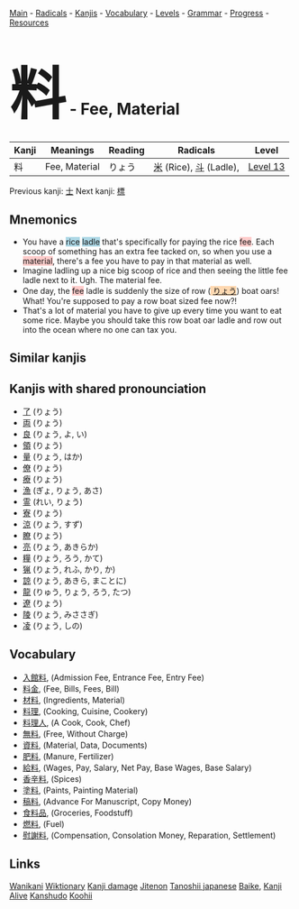 <style> bigfont {font-size: 100px}</style>
[Main](../README.md) -
[Radicals](../radicals.md) -
[Kanjis](../kanjis.md) -
[Vocabulary](../vocabulary.md) -
[Levels](../levels.md) -
[Grammar](../grammar.md) - 
[Progress](../progress.md) -
[Resources](../resources.md)
# <bigfont> 料</bigfont> - Fee, Material 

| Kanji | Meanings | Reading | Radicals | Level |
| --- | --- | --- | --- | --- |
| 料 | Fee, Material | りょう | [米](../radicals/米.md) (Rice), [斗](../radicals/斗.md) (Ladle),  | [Level 13](../levels/wk_level13.md) |

Previous kanji: [士](士.md) Next kanji: [標](標.md) 

## Mnemonics
 * You have a <span style="background-color:#ADD8E6"> rice</span> <span style="background-color:#ADD8E6"> ladle</span> that's specifically for paying the rice <span style="background-color:#ffcccb"> fee</span>. Each scoop of something has an extra fee tacked on, so when you use a <span style="background-color:#ffcccb"> material</span>, there's a fee you have to pay in that material as well.
* Imagine ladling up a nice big scoop of rice and then seeing the little fee ladle next to it. Ugh. The material fee.
* One day, the <span style="background-color:#ffcccb"> fee</span> ladle is suddenly the size of row (<span style="background-color:#fed8b1"> [りょう](https://jisho.org/search/りょう)</span>) boat oars! What! You're supposed to pay a row boat sized fee now?!
* That's a lot of material you have to give up every time you want to eat some rice. Maybe you should take this row boat oar ladle and row out into the ocean where no one can tax you.


## Similar kanjis
 


## Kanjis with shared pronounciation
 * [了](了.md) (りょう)
* [両](両.md) (りょう)
* [良](良.md) (りょう, よ, い)
* [領](領.md) (りょう)
* [量](量.md) (りょう, はか)
* [僚](僚.md) (りょう)
* [療](療.md) (りょう)
* [漁](漁.md) (ぎょ, りょう, あさ)
* [霊](霊.md) (れい, りょう)
* [寮](寮.md) (りょう)
* [涼](涼.md) (りょう, すず)
* [瞭](瞭.md) (りょう)
* [亮](亮.md) (りょう, あきらか)
* [糧](糧.md) (りょう, ろう, かて)
* [猟](猟.md) (りょう, れふ, かり, か)
* [諒](諒.md) (りょう, あきら, まことに)
* [龍](龍.md) (りゅう, りょう, ろう, たつ)
* [遼](遼.md) (りょう)
* [陵](陵.md) (りょう, みささぎ)
* [凌](凌.md) (りょう, しの)



## Vocabulary
 * [入館料](../vocabulary/料.md), (Admission Fee, Entrance Fee, Entry Fee)
* [料金](../vocabulary/料.md), (Fee, Bills, Fees, Bill)
* [材料](../vocabulary/料.md), (Ingredients, Material)
* [料理](../vocabulary/料.md), (Cooking, Cuisine, Cookery)
* [料理人](../vocabulary/料.md), (A Cook, Cook, Chef)
* [無料](../vocabulary/料.md), (Free, Without Charge)
* [資料](../vocabulary/料.md), (Material, Data, Documents)
* [肥料](../vocabulary/料.md), (Manure, Fertilizer)
* [給料](../vocabulary/料.md), (Wages, Pay, Salary, Net Pay, Base Wages, Base Salary)
* [香辛料](../vocabulary/料.md), (Spices)
* [塗料](../vocabulary/料.md), (Paints, Painting Material)
* [稿料](../vocabulary/料.md), (Advance For Manuscript, Copy Money)
* [食料品](../vocabulary/料.md), (Groceries, Foodstuff)
* [燃料](../vocabulary/料.md), (Fuel)
* [慰謝料](../vocabulary/料.md), (Compensation, Consolation Money, Reparation, Settlement)




## Links 


[Wanikani](https://www.wanikani.com/kanji/料)
[Wiktionary](https://en.wiktionary.org/wiki/料)
[Kanji damage](http://www.kanjidamage.com/kanji/search?utf8=✓&q=料)
[Jitenon](https://jitenon.com/kanji/料)
[Tanoshii japanese](https://www.tanoshiijapanese.com/dictionary/kanji.cfm?k=料)
[Baike](https://baike.baidu.com/item/料),
[Kanji Alive](https://app.kanjialive.com/料)
[Kanshudo](https://www.kanshudo.com/searchmn?q=料)
[Koohii](https://kanji.koohii.com/study/kanji/料)
